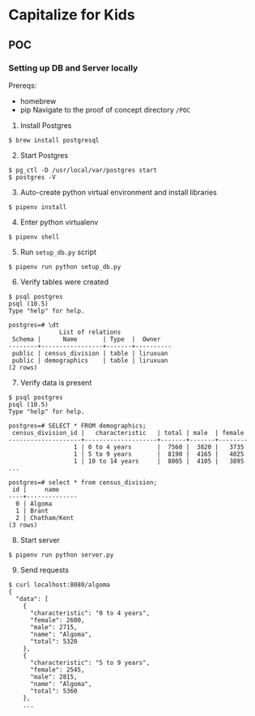 # Capitalize for Kids

## POC
### Setting up DB and Server locally
Prereqs:
- homebrew
- pip
Navigate to the proof of concept directory `/POC`

1. Install Postgres
```
$ brew install postgresql
```
2. Start Postgres
```
$ pg_ctl -D /usr/local/var/postgres start
$ postgres -V
```
3. Auto-create python virtual environment and install libraries
```
$ pipenv install
```
4. Enter python virtualenv 
```
$ pipenv shell
```
5. Run `setup_db.py` script
```
$ pipenv run python setup_db.py
```
6. Verify tables were created
```
$ psql postgres
psql (10.5)
Type "help" for help.

postgres=# \dt
              List of relations
 Schema |      Name       | Type  |  Owner
--------+-----------------+-------+----------
 public | census_division | table | liruxuan
 public | demographics    | table | liruxuan
(2 rows)
```
7. Verify data is present
```
$ psql postgres
psql (10.5)
Type "help" for help.

postgres=# SELECT * FROM demographics;
 census_division_id |   characteristic   | total | male  | female
--------------------+--------------------+-------+-------+--------
                  1 | 0 to 4 years       |  7560 |  3820 |   3735
                  1 | 5 to 9 years       |  8190 |  4165 |   4025
                  1 | 10 to 14 years     |  8005 |  4105 |   3895
...

postgres=# select * from census_division;
 id |     name
----+--------------
  0 | Algoma
  1 | Brant
  2 | Chatham/Kent
(3 rows)
```
8. Start server
```
$ pipenv run python server.py
```
9. Send requests
```
$ curl localhost:8080/algoma
{
  "data": [
    {
      "characteristic": "0 to 4 years",
      "female": 2600,
      "male": 2715,
      "name": "Algoma",
      "total": 5320
    },
    {
      "characteristic": "5 to 9 years",
      "female": 2545,
      "male": 2815,
      "name": "Algoma",
      "total": 5360
    },
    ...
```
